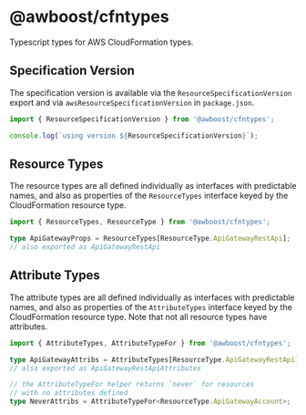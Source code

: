 # @awboost/cfntypes

Typescript types for AWS CloudFormation types.

## Specification Version

The specification version is available via the `ResourceSpecificationVersion` export and via `awsResourceSpecificationVersion` in `package.json`.

```typescript
import { ResourceSpecificationVersion } from '@awboost/cfntypes';

console.log(`using version ${ResourceSpecificationVersion}`);
```

## Resource Types

The resource types are all defined individually as interfaces with predictable names, and also as properties of the `ResourceTypes` interface keyed by the CloudFormation resource type.

```typescript
import { ResourceTypes, ResourceType } from '@awboost/cfntypes';

type ApiGatewayProps = ResourceTypes[ResourceType.ApiGatewayRestApi];
// also exported as ApiGatewayRestApi
```

## Attribute Types

The attribute types are all defined individually as interfaces with predictable names, and also as properties of the `AttributeTypes` interface keyed by the CloudFormation resource type. Note that not all resource types have attributes.

```typescript
import { AttributeTypes, AttributeTypeFor } from '@awboost/cfntypes';

type ApiGatewayAttribs = AttributeTypes[ResourceType.ApiGatewayRestApi];
// also exported as ApiGatewayRestApiAttributes

// the AttributeTypeFor helper returns `never` for resources
// with no attributes defined
type NeverAttribs = AttributeTypeFor<ResourceType.ApiGatewayAccount>;
```
